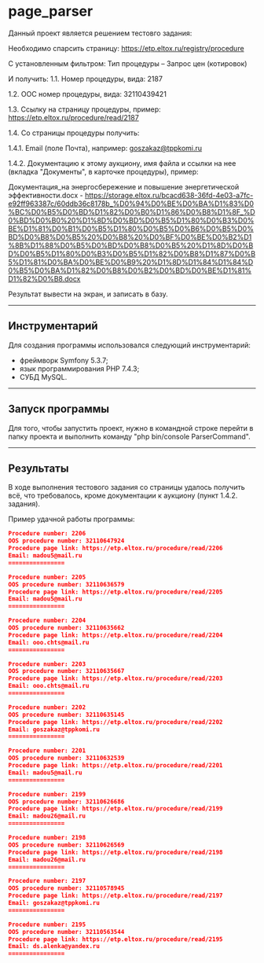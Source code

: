 # page_parser

Данный проект является решением тестовго задания:



Необходимо спарсить страницу: https://etp.eltox.ru/registry/procedure 

С установленным фильтром: Тип процедуры – Запрос цен (котировок)

И получить:
1.1.	Номер процедуры, вида: 2187

1.2.	ООС номер процедуры, вида: 32110439421

1.3.	Ссылку на страницу процедуры, пример: https://etp.eltox.ru/procedure/read/2187

1.4.	Со страницы процедуры получить:

1.4.1.	Email (поле Почта), например: goszakaz@tppkomi.ru

1.4.2.	Документацию к этому аукциону, имя файла и ссылки на нее (вкладка "Документы", в карточке процедуры), пример:

Документация_на энергосбережение и повышение энергетической эффективности.docx - https://storage.eltox.ru/bcacd638-36fd-4e03-a7fc-e92ff963387c/60ddb36c8178b_%D0%94%D0%BE%D0%BA%D1%83%D0%BC%D0%B5%D0%BD%D1%82%D0%B0%D1%86%D0%B8%D1%8F_%D0%BD%D0%B0%20%D1%8D%D0%BD%D0%B5%D1%80%D0%B3%D0%BE%D1%81%D0%B1%D0%B5%D1%80%D0%B5%D0%B6%D0%B5%D0%BD%D0%B8%D0%B5%20%D0%B8%20%D0%BF%D0%BE%D0%B2%D1%8B%D1%88%D0%B5%D0%BD%D0%B8%D0%B5%20%D1%8D%D0%BD%D0%B5%D1%80%D0%B3%D0%B5%D1%82%D0%B8%D1%87%D0%B5%D1%81%D0%BA%D0%BE%D0%B9%20%D1%8D%D1%84%D1%84%D0%B5%D0%BA%D1%82%D0%B8%D0%B2%D0%BD%D0%BE%D1%81%D1%82%D0%B8.docx

Результат вывести на экран, и записать в базу.

___
## Инструментарий

Для создания программы использовался следующий инструментарий:
- фреймворк Symfony 5.3.7;
- язык программирования PHP 7.4.3;
- СУБД MySQL.

___
## Запуск программы

Для того, чтобы запустить проект, нужно в командной строке перейти в папку проекта и выполнить команду "php bin/console ParserCommand".

___
## Результаты

В ходе выполнения тестового задания со страницы удалось получить всё, что требовалось, кроме документации к аукциону (пункт 1.4.2. задания).

Пример удачной работы программы:

```json
Procedure number: 2206
OOS procedure number: 32110647924
Procedure page link: https://etp.eltox.ru/procedure/read/2206
Email: madou5@mail.ru
================

Procedure number: 2205
OOS procedure number: 32110636579
Procedure page link: https://etp.eltox.ru/procedure/read/2205
Email: madou5@mail.ru
================

Procedure number: 2204
OOS procedure number: 32110635662
Procedure page link: https://etp.eltox.ru/procedure/read/2204
Email: ooo.chts@mail.ru
================

Procedure number: 2203
OOS procedure number: 32110635667
Procedure page link: https://etp.eltox.ru/procedure/read/2203
Email: ooo.chts@mail.ru
================

Procedure number: 2202
OOS procedure number: 32110635145
Procedure page link: https://etp.eltox.ru/procedure/read/2202
Email: goszakaz@tppkomi.ru
================

Procedure number: 2201
OOS procedure number: 32110632539
Procedure page link: https://etp.eltox.ru/procedure/read/2201
Email: madou5@mail.ru
================

Procedure number: 2199
OOS procedure number: 32110626686
Procedure page link: https://etp.eltox.ru/procedure/read/2199
Email: madou26@mail.ru
================

Procedure number: 2198
OOS procedure number: 32110626569
Procedure page link: https://etp.eltox.ru/procedure/read/2198
Email: madou26@mail.ru
================

Procedure number: 2197
OOS procedure number: 32110578945
Procedure page link: https://etp.eltox.ru/procedure/read/2197
Email: goszakaz@tppkomi.ru
================

Procedure number: 2195
OOS procedure number: 32110563544
Procedure page link: https://etp.eltox.ru/procedure/read/2195
Email: ds.alenka@yandex.ru
================
```

